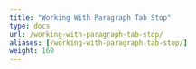 ```yaml
---
title: "Working With Paragraph Tab Stop"
type: docs
url: /working-with-paragraph-tab-stop/
aliases: [/working-with-paragraph-tab-stop/]
weight: 160
---
```


